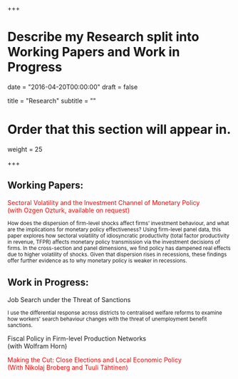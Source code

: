 +++
# Describe my Research split into Working Papers and Work in Progress

date = "2016-04-20T00:00:00"
draft = false

title = "Research"
subtitle = ""

# Order that this section will appear in.
weight = 25

+++

 <h2>Working Papers:</h2>

 <p style="color:red;"> Sectoral Volatility and the Investment Channel of Monetary Policy <br>
  (with Ozgen Ozturk, available on request)</p>
<a><p><small>How does the dispersion of firm-level shocks affect firms’ investment behaviour, and what are the
implications for monetary policy effectiveness? Using firm-level panel data, this paper explores how
sectoral volatility of idiosyncratic productivity (total factor productivity in revenue, TFPR) affects monetary
policy transmission via the investment decisions of firms. In the cross-section and panel dimensions,
we find policy has dampened real effects due to higher volatility of shocks. Given that dispersion
rises in recessions, these findings offer further evidence as to why monetary policy is weaker in recessions.</small></p></a>

<h2>Work in Progress:</h2>

<p style="color:menu_text_active"; margin-left:10%; margin-right:10%;> Job Search under the Threat of Sanctions</p> 
<a><p><small>I use the differential response across districts to centralised welfare reforms to examine how workers' search behaviour changes with the threat of unemployment benefit sanctions.</small></p></a>

<p><a>Fiscal Policy in Firm-level Production Networks</a><br>
(with Wolfram Horn)</p>

<p style="color:red"; margin-left:10%; margin-right:10%;> Making the Cut: Close Elections and Local Economic Policy <br>
(With Nikolaj Broberg and Tuuli Tähtinen)</p>

